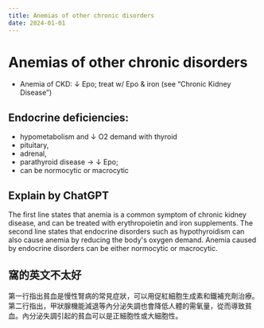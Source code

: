 ```yaml
---
title: Anemias of other chronic disorders
date: 2024-01-01
---
```

# Anemias of other chronic disorders

* Anemia of CKD: ↓ Epo; treat w/ Epo & iron (see “Chronic Kidney Disease”)

## Endocrine deficiencies:
* hypometabolism and ↓ O2 demand with thyroid
* pituitary,
* adrenal,
* parathyroid disease → ↓ Epo;
* can be normocytic or macrocytic


## Explain by ChatGPT

The first line states that anemia is a common symptom of chronic kidney disease, and can be treated with erythropoietin and iron supplements. The second line states that endocrine disorders such as hypothyroidism can also cause anemia by reducing the body's oxygen demand. Anemia caused by endocrine disorders can be either normocytic or macrocytic.

## 窩的英文不太好

第一行指出貧血是慢性腎病的常見症狀，可以用促紅細胞生成素和鐵補充劑治療。第二行指出，甲狀腺機能減退等內分泌失調也會降低人體的需氧量，從而導致貧血。內分泌失調引起的貧血可以是正細胞性或大細胞性。
